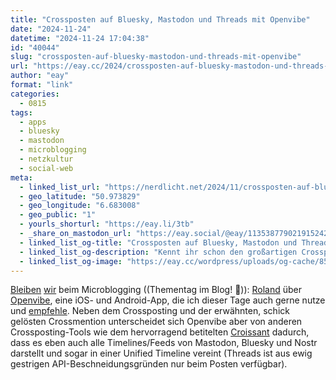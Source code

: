 ```yaml
---
title: "Crossposten auf Bluesky, Mastodon und Threads mit Openvibe"
date: "2024-11-24"
datetime: "2024-11-24 17:04:38"
id: "40044"
slug: "crossposten-auf-bluesky-mastodon-und-threads-mit-openvibe"
url: "https://eay.cc/2024/crossposten-auf-bluesky-mastodon-und-threads-mit-openvibe/"
author: "eay"
format: "link"
categories:
  - 0815
tags:
  - apps
  - bluesky
  - mastodon
  - microblogging
  - netzkultur
  - social-web
meta:
  - linked_list_url: "https://nerdlicht.net/2024/11/crossposten-auf-bluesky-mastodon-und-threads-mit-openvibe.html"
  - geo_latitude: "50.973829"
  - geo_longitude: "6.683008"
  - geo_public: "1"
  - yourls_shorturl: "https://eay.li/3tb"
  - _share_on_mastodon_url: "https://eay.social/@eay/113538779021915242"
  - linked_list_og-title: "Crossposten auf Bluesky, Mastodon und Threads mit Openvibe | nerdlicht.net"
  - linked_list_og-description: "Kennt ihr schon den großartigen Crossposting-Client Openvibe?"
  - linked_list_og-image: "https://eay.cc/wordpress/uploads/og-cache/857d064f22da84029fdfabf2083393db.webp"
---
```


[Bleiben](https://eay.cc/2024/bluesky-firehose-in-3d/) [wir](https://eay.cc/2024/18-jahre-twitter/) beim Microblogging ((Thementag im Blog! 🎉)): [Roland](https://nerdlicht.net/) über [Openvibe](https://openvibe.social/), eine iOS- und Android-App, die ich dieser Tage auch gerne nutze und [empfehle](https://eay.social/@eay/113392021070436497). Neben dem Crossposting und der erwähnten, schick gelösten Crossmention unterscheidet sich Openvibe aber von anderen Crossposting-Tools wie dem hervorragend betitelten [Croissant](https://croissantapp.com/) dadurch, dass es eben auch alle Timelines/Feeds von Mastodon, Bluesky und Nostr darstellt und sogar in einer Unified Timeline vereint (Threads ist aus ewig gestrigen API-Beschneidungs­gründen nur beim Posten verfügbar).
